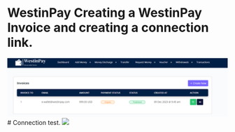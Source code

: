 
# WestinPay Creating a WestinPay Invoice and creating a connection link.

<img src="main.png" >
# Connection test.
<img src="ınvoice.png" >
